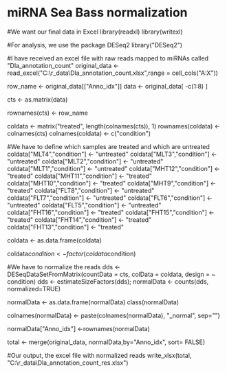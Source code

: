 # miRNA Sea Bass normalization

#We want our final data in Excel
library(readxl)
library(writexl)

#For analysis, we use the package DESeq2
library("DESeq2")

#I have received an excel file with raw reads mapped to miRNAs called "Dla_annotation_count"
original_data <- read_excel("C:\\r_data\\Dla_annotation_count.xlsx",range = cell_cols("A:X"))


row_name <- original_data[["Anno_idx"]]
data <- original_data[ -c(1:8) ]

cts <- as.matrix(data)

rownames(cts) <- row_name

coldata  <- matrix("treated", length(colnames(cts)), 1)
rownames(coldata) <- colnames(cts)
colnames(coldata) <- c("condition")

#We have to define which samples are treated and which are untreated
coldata["MLT4","condition"] <- "untreated"
coldata["MLT3","condition"] <- "untreated"
coldata["MLT2","condition"] <- "untreated"
coldata["MLT1","condition"] <- "untreated"
coldata["MHT12","condition"] <- "treated"
coldata["MHT11","condition"] <- "treated"
coldata["MHT10","condition"] <- "treated"
coldata["MHT9","condition"] <- "treated"
coldata["FLT8","condition"] <- "untreated"
coldata["FLT7","condition"] <- "untreated"
coldata["FLT6","condition"] <- "untreated"
coldata["FLT5","condition"] <- "untreated"
coldata["FHT16","condition"] <- "treated"
coldata["FHT15","condition"] <- "treated"
coldata["FHT14","condition"] <- "treated"
coldata["FHT13","condition"] <- "treated"

coldata <- as.data.frame(coldata)

coldata$condition <- factor(coldata$condition)

#We have to normalize the reads
dds <- DESeqDataSetFromMatrix(countData = cts,
                              colData = coldata,
                              design = ~ condition)
dds <- estimateSizeFactors(dds); 
normalData <- counts(dds, normalized=TRUE)



normalData <- as.data.frame(normalData)
class(normalData)

colnames(normalData) <- paste(colnames(normalData), "_normal", sep="")

normalData["Anno_idx"] <-rownames(normalData)

total <-  merge(original_data, normalData,by="Anno_idx", sort= FALSE)

#Our output, the excel file with normalized reads
write_xlsx(total, "C:\\r_data\\Dla_annotation_count_res.xlsx")




